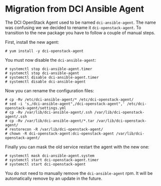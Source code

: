 # Migration from DCI Ansible Agent

The DCI OpenStack Agent used to be named `dci-ansible-agent`. The name was
confusing we we decided to rename it `dci-openstack-agent`. To transition to
the new package you have to follow a couple of manual steps.

First, install the new agent:

    # yum install -y dci-openstack-agent

You must now disable the `dci-ansible-agent`:

    # systemctl stop dci-ansible-agent.timer
    # systemctl stop dci-ansible-agent
    # systemctl disable dci-ansible-agent.timer
    # systemctl disable dci-ansible-agent

Now you can rename the configuration files:

    # cp -Rv /etc/dci-ansible-agent/* /etc/dci-openstack-agent/
    # sed -i 's,/dci-ansible-agent",/dci-openstack-agent",' /etc/dci-openstack-agent/settings.yml
    # cp -Rv /var/lib/dci-ansible-agent/.ssh /var/lib/dci-openstack-agent/.ssh
    # cp -Rv /var/lib/dci-ansible-agent/*.tar /var/lib/dci-openstack-agent/
    # restorecon -R /var/lib/dci-openstack-agent/
    # chown -R dci-openstack-agent:dci-openstack-agent /var/lib/dci-openstack-agent/

Finally you can mask the old service restart the agent with the new one:

    # systemctl mask dci-ansible-agent.system
    # systemctl start dci-openstack-agent.timer
    # systemctl start dci-openstack-agent

You do not need to manually remove the `dci-ansible-agent` rpm. It will be
automatically remove by an update in the future.
